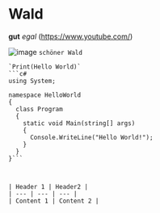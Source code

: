 # Wald 
**gut** *egal*
(https://www.youtube.com/)

![image](https://user-images.githubusercontent.com/110892641/183600341-2f971747-407d-48af-97c3-c546ad8d8cad.png)
`schöner Wald`
```Schöne Natur
`Print(Hello World)`
```c#
using System;

namespace HelloWorld
{
  class Program
  {
    static void Main(string[] args)
    {
      Console.WriteLine("Hello World!");    
    }
  }
}```



| Header 1 | Header2 |
| --- | --- | --- |
| Content 1 | Content 2 | 

